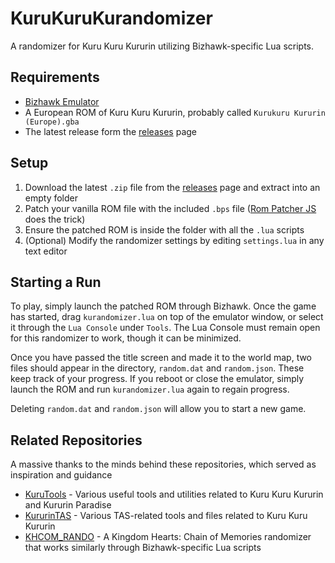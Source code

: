 # KuruKuruKurandomizer
A randomizer for Kuru Kuru Kururin utilizing Bizhawk-specific Lua scripts.

## Requirements
- [Bizhawk Emulator](https://tasvideos.org/Bizhawk)
- A European ROM of Kuru Kuru Kururin, probably called `Kurukuru Kururin (Europe).gba`
- The latest release form the [releases](https://github.com/GirambQuamb/KuruKuruKurandomizer/releases) page

## Setup
1. Download the latest `.zip` file from the [releases](https://github.com/GirambQuamb/KuruKuruKurandomizer/releases) page and extract into an empty folder
2. Patch your vanilla ROM file with the included `.bps` file ([Rom Patcher JS](https://www.romhacking.net/patch/) does the trick)
3. Ensure the patched ROM is inside the folder with all the `.lua` scripts
4. (Optional) Modify the randomizer settings by editing `settings.lua` in any text editor

## Starting a Run
To play, simply launch the patched ROM through Bizhawk. Once the game has started, drag `kurandomizer.lua` on top of the emulator window, or select it through the `Lua Console` under `Tools`. The Lua Console must remain open for this randomizer to work, though it can be minimized.

Once you have passed the title screen and made it to the world map, two files should appear in the directory, `random.dat` and `random.json`. These keep track of your progress. If you reboot or close the emulator, simply launch the ROM and run `kurandomizer.lua` again to regain progress. 

Deleting `random.dat` and `random.json` will allow you to start a new game.

## Related Repositories
A massive thanks to the minds behind these repositories, which served as inspiration and guidance

- [KuruTools](https://github.com/E-Sh4rk/KuruTools) - Various useful tools and utilities related to Kuru Kuru Kururin and Kururin Paradise
- [KururinTAS](https://github.com/E-Sh4rk/KururinTAS) - Various TAS-related tools and files related to Kuru Kuru Kururin
- [KHCOM_RANDO](https://github.com/gaithern/KHCOM_RANDO) - A Kingdom Hearts: Chain of Memories randomizer that works similarly through Bizhawk-specific Lua scripts
